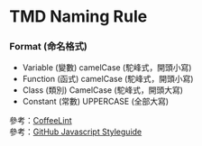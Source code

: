 
# TMD Naming Rule

### Format (命名格式)
- Variable (變數)
  camelCase (駝峰式，開頭小寫)
- Function (函式)
  camelCase (駝峰式，開頭小寫)
- Class (類別)
  CamelCase (駝峰式，開頭大寫)
- Constant (常數)
  UPPERCASE (全部大寫)
  

參考：[CoffeeLint](http://www.coffeelint.org/)  
參考：[GitHub Javascript Styleguide](https://github.com/styleguide/javascript)
